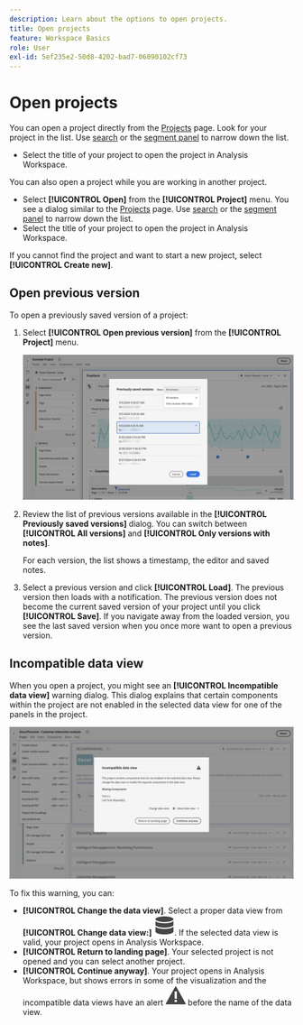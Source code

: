 ```yaml
---
description: Learn about the options to open projects.
title: Open projects
feature: Workspace Basics
role: User
exl-id: 5ef235e2-50d8-4202-bad7-06090102cf73
---
```

# Open projects

You can open a project directly from the [Projects](/help/analysis-workspace/build-workspace-project/freeform-overview.md) page. Look for your project in the list. Use [search](/help/analysis-workspace/build-workspace-project/freeform-overview.md#search) or the [segment panel](/help/analysis-workspace/build-workspace-project/freeform-overview.md#segment-panel) to narrow down the list.

* Select the title of your project to open the project in Analysis Workspace.

You can also open a project while you are working in another project.

* Select **[!UICONTROL Open]** from the **[!UICONTROL Project]** menu. You see a dialog similar to the [Projects](/help/analysis-workspace/build-workspace-project/freeform-overview.md) page.  Use [search](/help/analysis-workspace/build-workspace-project/freeform-overview.md#search) or the [segment panel](/help/analysis-workspace/build-workspace-project/freeform-overview.md#segment-panel) to narrow down the list.
* Select the title of your project to open the project in Analysis Workspace.

If you cannot find the project and want to start a new project, select **[!UICONTROL Create new]**.

## Open previous version

To open a previously saved version of a project:

1. Select **[!UICONTROL Open previous version]** from the **[!UICONTROL Project]** menu.

   ![The Previously saved project versions list and options to show All versions or Only versions with notes.](assets/open-previously-saved.png)

1. Review the list of previous versions available in the **[!UICONTROL Previously saved versions]** dialog. You can switch between **[!UICONTROL All versions]** and **[!UICONTROL Only versions with notes]**.

   For each version, the list shows a timestamp, the editor and saved notes.


1. Select a previous version and click **[!UICONTROL Load]**.
   The previous version then loads with a notification. The previous version does not become the current saved version of your project until you click **[!UICONTROL Save]**. If you navigate away from the loaded version, you see the last saved version when you once more want to open a previous version.


## Incompatible data view

When you open a project, you might see an **[!UICONTROL Incompatible data view]** warning dialog. This dialog explains that certain components within the project are not enabled in the selected data view for one of the panels in the project. 

![Incompatible](assets/incompatible-data-view.png)

To fix this warning, you can:

* **[!UICONTROL Change the data view]**. Select a proper data view from **[!UICONTROL Change data view:]** ![Data](/help/assets/icons/Data.svg). If the selected data view is valid, your project opens in Analysis Workspace.
* **[!UICONTROL Return to landing page]**. Your selected project is not opened and you can select another project.
* **[!UICONTROL Continue anyway]**. Your project opens in Analysis Workspace, but shows errors in some of the visualization and the incompatible data views have an alert ![Alert](/help/assets/icons/Alert.svg) before the name of the data view.
